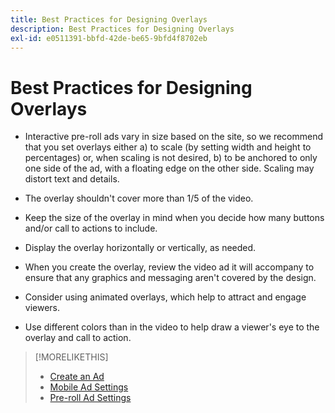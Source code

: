 ```yaml
---
title: Best Practices for Designing Overlays
description: Best Practices for Designing Overlays
exl-id: e0511391-bbfd-42de-be65-9bfd4f8702eb
---
```

# Best Practices for Designing Overlays

* Interactive pre-roll ads vary in size based on the site, so we recommend that you set overlays either a) to scale (by setting width and height to percentages) or, when scaling is not desired, b) to be anchored to only one side of the ad, with a floating edge on the other side. Scaling may distort text and details.

* The overlay shouldn't cover more than 1/5 of the video.

* Keep the size of the overlay in mind when you decide how many buttons and/or call to actions to include.

* Display the overlay horizontally or vertically, as needed.

* When you create the overlay, review the video ad it will accompany to ensure that any graphics and messaging aren't covered by the design.

* Consider using animated overlays, which help to attract and engage viewers.

* Use different colors than in the video to help draw a viewer's eye to the overlay and call to action.

>[!MORELIKETHIS]
>
>* [Create an Ad](ad-create.md)
>* [Mobile Ad Settings](/help/dsp/campaign-management/ads/ad-settings-mobile.md)
>* [Pre-roll Ad Settings](/help/dsp/campaign-management/ads/ad-settings-pre-roll.md)
